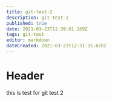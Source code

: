 ```yaml
---
title: git-test-2
description: git-test-2
published: true
date: 2021-03-23T12:39:01.169Z
tags: git-test
editor: markdown
dateCreated: 2021-03-23T12:31:35.670Z
---
```


# Header
this is test for git test 2